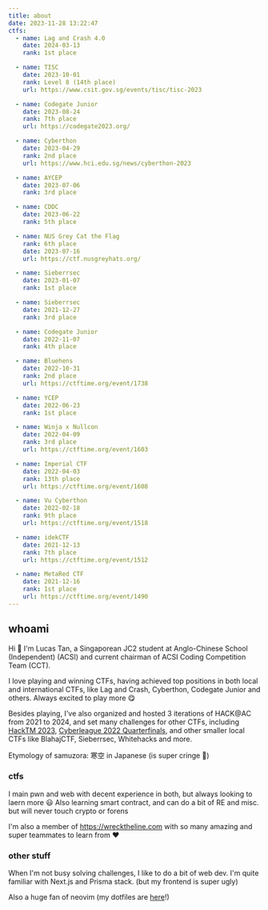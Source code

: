 ```yaml
---
title: about
date: 2023-11-28 13:22:47
ctfs:
  - name: Lag and Crash 4.0
    date: 2024-03-13
    rank: 1st place

  - name: TISC
    date: 2023-10-01
    rank: Level 8 (14th place)
    url: https://www.csit.gov.sg/events/tisc/tisc-2023

  - name: Codegate Junior
    date: 2023-08-24
    rank: 7th place
    url: https://codegate2023.org/

  - name: Cyberthon
    date: 2023-04-29
    rank: 2nd place
    url: https://www.hci.edu.sg/news/cyberthon-2023

  - name: AYCEP
    date: 2023-07-06
    rank: 3rd place

  - name: CDDC
    date: 2023-06-22
    rank: 5th place

  - name: NUS Grey Cat the Flag
    rank: 6th place
    date: 2023-07-16
    url: https://ctf.nusgreyhats.org/

  - name: Sieberrsec
    date: 2023-01-07
    rank: 1st place

  - name: Sieberrsec
    date: 2021-12-27
    rank: 3rd place

  - name: Codegate Junior
    date: 2022-11-07
    rank: 4th place

  - name: Bluehens
    date: 2022-10-31
    rank: 2nd place
    url: https://ctftime.org/event/1738

  - name: YCEP
    date: 2022-06-23
    rank: 1st place

  - name: Winja x Nullcon
    date: 2022-04-09
    rank: 3rd place
    url: https://ctftime.org/event/1603

  - name: Imperial CTF
    date: 2022-04-03
    rank: 13th place
    url: https://ctftime.org/event/1608

  - name: Vu Cyberthon
    date: 2022-02-18
    rank: 9th place
    url: https://ctftime.org/event/1518

  - name: idekCTF
    date: 2021-12-13
    rank: 7th place
    url: https://ctftime.org/event/1512

  - name: MetaRed CTF
    date: 2021-12-16
    rank: 1st place
    url: https://ctftime.org/event/1490
---
```


## whoami

Hi 👋 I'm Lucas Tan, a Singaporean JC2 student at Anglo-Chinese School (Independent) (ACSI) and current chairman of ACSI
Coding Competition Team (CCT).

I love playing and winning CTFs, having achieved top positions in both local and international CTFs, like Lag and Crash,
Cyberthon, Codegate Junior and others. Always excited to play more 😋

Besides playing, I've also organized and hosted 3 iterations of HACK@AC from 2021 to 2024, and set many challenges for
other CTFs, including [HackTM 2023](https://ctftime.org/event/1848), [Cyberleague 2022
Quarterfinals](https://cyberleague.co/), and other smaller local CTFs like BlahajCTF, Sieberrsec, Whitehacks and more.

Etymology of samuzora: 寒空 in Japanese (is super cringe 🫠)

### ctfs

I main pwn and web with decent experience in both, but always looking to laern more 😃 Also learning smart contract, and
can do a bit of RE and misc. but will never touch crypto or forens

I'm also a member of <https://wrecktheline.com> with so many amazing and super teammates to learn from ❤️

### other stuff

When I'm not busy solving challenges, I like to do a bit of web dev. I'm quite familiar with Next.js and Prisma stack.
(but my frontend is super ugly)

Also a huge fan of neovim (my dotfiles are [here](https://github.com/samuzora/dotfiles)!)
